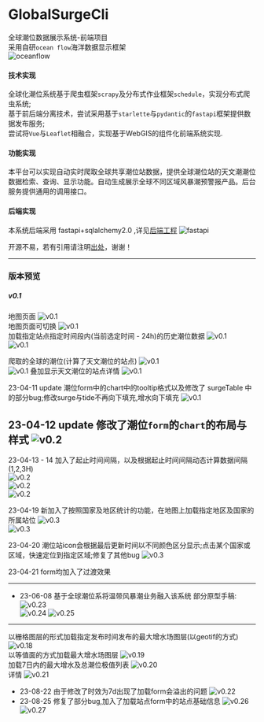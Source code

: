 # GlobalSurgeCli
全球潮位数据展示系统-前端项目  
采用自研`ocean flow`海洋数据显示框架  
![oceanflow](./public/static/icons/ocean_flow/of_earth_bold.png)  

#### 技术实现
 全球化潮位系统基于爬虫框架`scrapy`及分布式作业框架`schedule`，实现分布式爬虫系统;  
基于前后端分离技术，尝试采用基于`starlette`与`pydantic`的`fastapi`框架提供数据发布服务;  
尝试将`Vue`与`Leaflet`相融合，实现基于WebGIS的组件化前端系统实现.  


#### 功能实现
本平台可以实现自动实时爬取全球共享潮位站数据，提供全球潮位站的天文潮潮位数据检索、查询、显示功能。自动生成展示全球不同区域风暴潮预警报产品。后台服务提供通用的调用接口。  

#### 后端实现  
本系统后端采用 fastapi+sqlalchemy2.0 ,详见[后端工程](https://github.com/evaseemefly/GlobalSurgeSys)
![fastapi](./public/static/icons/fastapi/fastapi-tutorial.png)   

开源不易，若有引用请注明[出处](https://github.com/evaseemefly/GlobalSurgeCli)，谢谢！    

-------
### 版本预览

##### v0.1
地图页面
![v0.1](./docs/imgs/001.png)  
地图页面可切换
![v0.1](./docs/imgs/002.png)  
加载指定站点指定时间段内(当前选定时间 - 24h)的历史潮位数据
![v0.1](./docs/imgs/003.png)  
![v0.1](./docs/imgs/004.png)   

爬取的全球的潮位(计算了天文潮位的站点)
![v0.1](./docs/imgs/005.png)  
![v0.1](./docs/imgs/006.png) 
叠加显示天文潮位的站点详情
![v0.1](./docs/imgs/007.png) 

23-04-11 update 潮位form中的chart中的tooltip格式以及修改了 surgeTable 中的部分bug;修改surge与tide不再向下填充,增水向下填充
![v0.1](./docs/imgs/008.png)   

23-04-12 update 修改了潮位`form`的`chart`的布局与样式
![v0.2](./docs/imgs/009.png)  
-------  
23-04-13 - 14  加入了起止时间间隔，以及根据起止时间间隔动态计算数据间隔(1,2,3H)  
![v0.2](./docs/imgs/010.png)  
![v0.2](./docs/imgs/011.png)  
![v0.2](./docs/imgs/012.png)  

23-04-19 新加入了按照国家及地区统计的功能，在地图上加载指定地区及国家的所属站位
![v0.3](./docs/imgs/014.png)  
![v0.3](./docs/imgs/015.png)  

23-04-20 潮位站icon会根据最后更新时间以不同颜色区分显示;点击某个国家或区域，快速定位到指定区域;修复了其他bug
![v0.3](./docs/imgs/016.png)  

23-04-21 form均加入了过渡效果  

-------
+ 23-06-08
基于全球潮位系将温带风暴潮业务融入该系统
部分原型手稿:
![v0.23](./docs/imgs/023.png)  
![v0.24](./docs/imgs/024.png) 
![v0.25](./docs/imgs/025.png)     
-----

以栅格图层的形式加载指定发布时间发布的最大增水场图层(以geotif的方式)
![v0.18](./docs/imgs/018.png)  
以等值面的方式加载最大增水场图层
![v0.19](./docs/imgs/019.png)  
加载7日内的最大增水及总潮位极值列表
![v0.20](./docs/imgs/020.png)  
详情
![v0.21](./docs/imgs/021.png)  
- 23-08-22 由于修改了时效为7d出现了加载form会溢出的问题
![v0.22](./docs/imgs/022.png)  
- 23-08-25 修复了部分bug,加入了加载站点form中的站点基础信息
![v0.26](./docs/imgs/026.png)  
![v0.27](./docs/imgs/027.png)  